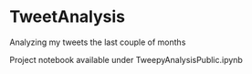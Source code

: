 # TweetAnalysis
Analyzing my tweets the last couple of months

Project notebook available under TweepyAnalysisPublic.ipynb

